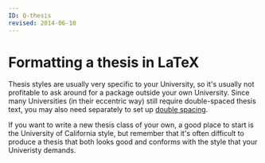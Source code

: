 ```yaml
---
ID: Q-thesis
revised: 2014-06-10
---
```

# Formatting a thesis in LaTeX

Thesis styles are usually very specific to your University, so it's
usually not profitable to ask around for a package outside your own
University.  Since many Universities (in their eccentric way) still
require double-spaced thesis text, you may also need separately to set
up [double spacing](FAQ-linespace.md).

If you want to write a new thesis class of your own, a good place to
start is the University of California style, but remember that it's
often difficult to produce a thesis that both looks good and conforms
with the style that your Univeristy demands.

